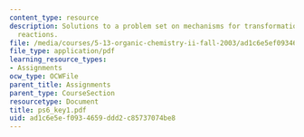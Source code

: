 ```yaml
---
content_type: resource
description: Solutions to a problem set on mechanisms for transformations, and selective
  reactions.
file: /media/courses/5-13-organic-chemistry-ii-fall-2003/ad1c6e5ef0934659ddd2c85737074be8_ps6_key1.pdf
file_type: application/pdf
learning_resource_types:
- Assignments
ocw_type: OCWFile
parent_title: Assignments
parent_type: CourseSection
resourcetype: Document
title: ps6_key1.pdf
uid: ad1c6e5e-f093-4659-ddd2-c85737074be8
---
```

